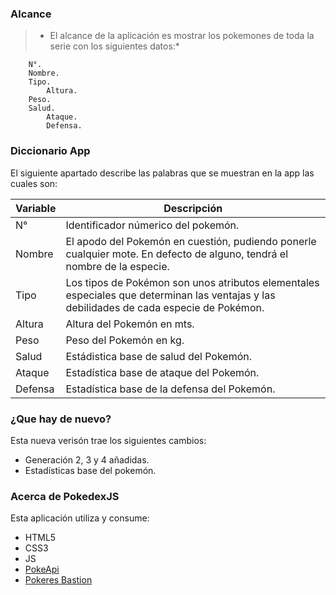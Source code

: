 ### Alcance

> * El alcance de la aplicación es mostrar los pokemones de toda la serie con los siguientes datos:*

		N°.
		Nombre.
		Tipo.
        	Altura.
		Peso.
       	Salud.
        	Ataque.
        	Defensa.

### Diccionario App

El siguiente apartado describe las palabras que se muestran en la app las cuales son:

| Variable | Descripción |
| ------ | ------ |
| N° | Identificador númerico del pokemón. |
| Nombre | El apodo del Pokemón en cuestión, pudiendo ponerle cualquier mote. En defecto de alguno, tendrá el nombre de la especie. |
| Tipo | Los tipos de Pokémon son unos atributos elementales especiales que determinan las ventajas y las debilidades de cada especie de Pokémon. |
| Altura | Altura del Pokemón en mts. |
| Peso | Peso del Pokemón en kg. |
| Salud | Estádistica base de salud del Pokemón. |
| Ataque | Estadística base de ataque del Pokemón. |
| Defensa | Estadística base de la defensa del Pokemón. |

### ¿Que hay de nuevo?

Esta nueva verisón trae los siguientes cambios:

- Generación 2, 3 y 4 añadidas.
- Estadísticas base del pokemón.

### Acerca de PokedexJS

Esta aplicación utiliza y consume:

- HTML5
- CSS3
- JS
-  [PokeApi][https://pokeapi.co/ ]
- [Pokeres Bastion][https://pokeres.bastionbot.org]

[https://pokeapi.co/ ]: https://pokeapi.co/  "PokeApi"
[https://pokeres.bastionbot.org]: https://pokeres.bastionbot.org "Pokeres Bastion"
